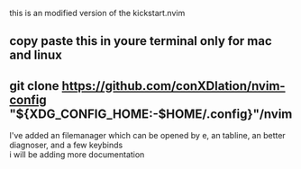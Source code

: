 this is an modified version of the kickstart.nvim 

copy paste this in youre terminal only for mac and linux
---------------------------------------------------------
git clone https://github.com/conXDlation/nvim-config  "${XDG_CONFIG_HOME:-$HOME/.config}"/nvim 
---------------------------------------------------------

I've added an filemanager which can be opened by <leader>e, an tabline, an better diagnoser, and a few keybinds   
i will be adding more documentation 
